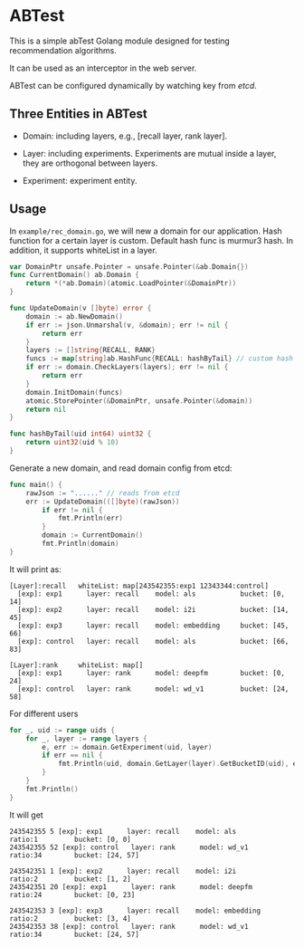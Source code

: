 # ABTest
This is a simple abTest Golang module designed for testing recommendation algorithms.

It can be used as an interceptor in the web server. 

ABTest can be configured dynamically by watching key from *etcd*.


## Three Entities in ABTest

* Domain: including layers, e.g., [recall layer, rank layer].

* Layer: including experiments. Experiments are mutual inside a layer, they are orthogonal between layers.

* Experiment: experiment entity.



## Usage
In `example/rec_domain.go`, we will new a domain for our application. Hash function for a certain layer is custom.
Default hash func is murmur3 hash. In addition, it supports whiteList in a layer.
```go
var DomainPtr unsafe.Pointer = unsafe.Pointer(&ab.Domain{})
func CurrentDomain() ab.Domain {
	return *(*ab.Domain)(atomic.LoadPointer(&DomainPtr))
}

func UpdateDomain(v []byte) error {
	domain := ab.NewDomain()
	if err := json.Unmarshal(v, &domain); err != nil {
		return err
	}
	layers := []string{RECALL, RANK}
	funcs := map[string]ab.HashFunc{RECALL: hashByTail} // custom hash func for certain layer
	if err := domain.CheckLayers(layers); err != nil {
		return err
	}
	domain.InitDomain(funcs)
	atomic.StorePointer(&DomainPtr, unsafe.Pointer(&domain))
	return nil
}

func hashByTail(uid int64) uint32 {
	return uint32(uid % 10)
}
```
Generate a new domain, and read domain config from etcd:
```go
func main() {
    rawJson := "......" // reads from etcd
    err := UpdateDomain(([]byte)(rawJson))
        if err != nil {
            fmt.Println(err)
        }
        domain := CurrentDomain()
        fmt.Println(domain)
}
```
It will print as:
```shell
[Layer]:recall   whiteList: map[243542355:exp1 12343344:control]
  [exp]: exp1      layer: recall    model: als           bucket: [0, 14]
  [exp]: exp2      layer: recall    model: i2i           bucket: [14, 45]
  [exp]: exp3      layer: recall    model: embedding     bucket: [45, 66]
  [exp]: control   layer: recall    model: als           bucket: [66, 83]

[Layer]:rank     whiteList: map[]
  [exp]: exp1      layer: rank      model: deepfm        bucket: [0, 24]
  [exp]: control   layer: rank      model: wd_v1         bucket: [24, 58]

```
For different users
```go
for _, uid := range uids {
    for _, layer := range layers {
        e, err := domain.GetExperiment(uid, layer)
        if err == nil {
            fmt.Println(uid, domain.GetLayer(layer).GetBucketID(uid), e)
        }
    }
    fmt.Println()
}
```
It will get
```shell script
243542355 5 [exp]: exp1      layer: recall    model: als           ratio:1         bucket: [0, 0]
243542355 52 [exp]: control   layer: rank      model: wd_v1         ratio:34        bucket: [24, 57]

243542351 1 [exp]: exp2      layer: recall    model: i2i           ratio:2         bucket: [1, 2]
243542351 20 [exp]: exp1      layer: rank      model: deepfm        ratio:24        bucket: [0, 23]

243542353 3 [exp]: exp3      layer: recall    model: embedding     ratio:2         bucket: [3, 4]
243542353 38 [exp]: control   layer: rank      model: wd_v1         ratio:34        bucket: [24, 57]
```